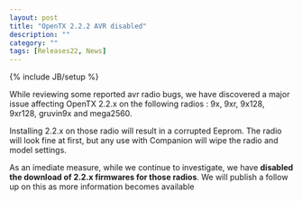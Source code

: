 ```yaml
---
layout: post
title: "OpenTX 2.2.2 AVR disabled"
description: ""
category: ""
tags: [Releases22, News]
---
```

{% include JB/setup %}

While reviewing some reported avr radio bugs, we have discovered a major issue affecting OpenTX 2.2.x on the following radios : 9x, 9xr, 9x128, 9xr128, gruvin9x and mega2560.

Installing 2.2.x on those radio will result in a corrupted Eeprom. The radio will look fine at first, but any use with Companion will wipe the radio and model settings.

As an imediate measure, while we continue to investigate, we have **disabled the download of 2.2.x firmwares for those radios**. We will publish a follow up on this as more information becomes available
